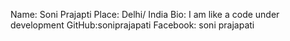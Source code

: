 Name: Soni Prajapti
Place: Delhi/ India
Bio: I am like a code under development
GitHub:soniprajapati 
Facebook: soni prajapati
<!---
soniprajapati/soniprajapati is a ✨ special ✨ repository because its `README.md` (this file) appears on your GitHub profile.
You can click the Preview link to take a look at your changes.
--->
